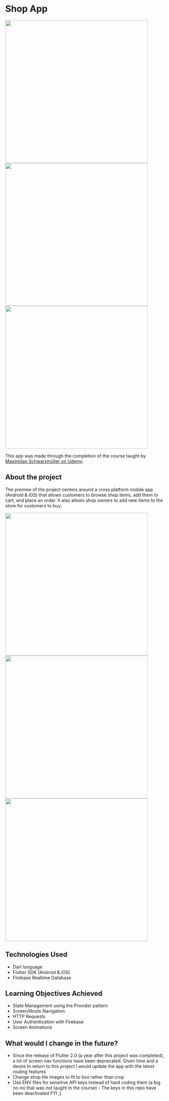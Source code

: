 # Shop App

<img src="https://user-images.githubusercontent.com/9119721/117082468-34f05f80-acf7-11eb-9f4d-760c610ec83f.png" height="450"> <img src="https://user-images.githubusercontent.com/9119721/117082642-a29c8b80-acf7-11eb-8acf-6527df569d52.png" height="450"> <img src="https://user-images.githubusercontent.com/9119721/117082790-0757e600-acf8-11eb-8244-8443bb0cdfc3.png" height="450">

This app was made through the completion of the course taught by [Maximilian Schwarzmüller on Udemy](https://www.udemy.com/course/learn-flutter-dart-to-build-ios-android-apps).

## About the project

The premise of the project centers around a cross platform mobile app (Android & iOS) that allows customers to browse shop items, add them to cart, and place an order. It also allows shop owners to add new items to the store for customers to buy.

<img src="https://user-images.githubusercontent.com/9119721/117082740-df688280-acf7-11eb-927c-f32d843e3082.png" height="450"> <img src="https://user-images.githubusercontent.com/9119721/117083353-5baf9580-acf9-11eb-8d0f-c7cde9046c67.png" height="450"> <img src="https://user-images.githubusercontent.com/9119721/117083399-771aa080-acf9-11eb-9bbb-24a353d60d93.png" height="450">

## Technologies Used

- Dart language
- Flutter SDK (Android & iOS)
- Firebase Realtime Database

## Learning Objectives Achieved

- State Management using the Provider pattern
- Screen/Route Navigation
- HTTP Requests
- User Authentication with Firebase
- Screen Animations

## What would I change in the future?

- Since the release of Flutter 2.0 (a year after this project was completed), a lot of screen nav functions have been deprecated. Given time and a desire to return to this project I would update the app with the latest routing features
- Change shop tile images to fit to box rather than crop
- Use ENV files for sensitive API keys instead of hard coding them (a big no-no that was not taught in the course) - The keys in this repo have been deactivated FYI ;)
